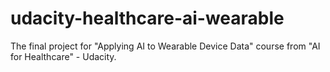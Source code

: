 # udacity-healthcare-ai-wearable
The final project for "Applying AI to Wearable Device Data" course from "AI for Healthcare" - Udacity.
